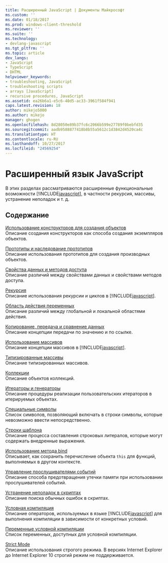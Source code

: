 ```yaml
---
title: Расширенный JavaScript | Документы Майкрософт
ms.custom: ''
ms.date: 01/18/2017
ms.prod: windows-client-threshold
ms.reviewer: ''
ms.suite: ''
ms.technology:
- devlang-javascript
ms.tgt_pltfrm: ''
ms.topic: article
dev_langs:
- JavaScript
- TypeScript
- DHTML
helpviewer_keywords:
- troubleshooting, JavaScript
- troubleshooting scripts
- arrays [JavaScript]
- recursive procedures, JavaScript
ms.assetid: ea26b6a1-e5c6-40d5-ac33-3961f584f941
caps.latest.revision: 18
author: mikejo5000
ms.author: mikejo
manager: ghogen
ms.openlocfilehash: 8d28050e89b37fc6c2066b599e27789f0bebfd35
ms.sourcegitcommit: aadb9588877418b8b55a5612c1d3842d4520ca4c
ms.translationtype: HT
ms.contentlocale: ru-RU
ms.lasthandoff: 10/27/2017
ms.locfileid: "24569254"
---
```

# <a name="advanced-javascript"></a>Расширенный язык JavaScript
В этих разделах рассматриваются расширенные функциональные возможности [!INCLUDE[javascript](../../javascript/includes/javascript-md.md)], в частности рекурсия, массивы, устранение неполадок и т. д.  
  
## <a name="in-this-section"></a>Содержание  
 [Использование конструкторов для создания объектов](../../javascript/advanced/using-constructors-to-define-types.md)  
 Описание создания конструкторов как способа создания экземпляров объектов.  
  
 [Прототипы и наследование прототипов](../../javascript/advanced/prototypes-and-prototype-inheritance.md)  
 Описание использования прототипов для создания производных объектов.  
  
 [Свойства данных и методов доступа](../../javascript/advanced/data-properties-and-accessor-properties.md)  
 Описание различий между свойствами данных и свойствами методов доступа.  
  
 [Рекурсия](../../javascript/advanced/recursion-javascript.md)  
 Описание использования рекурсии и циклов в [!INCLUDE[javascript](../../javascript/includes/javascript-md.md)].  
  
 [Область действия переменных](../../javascript/advanced/variable-scope-javascript.md)  
 Описание различий между глобальной и локальной областями действия.  
  
 [Копирование, передача и сравнение данных](../../javascript/advanced/copying-passing-and-comparing-data-javascript.md)  
 Описание концепции передачи по значению и по ссылке.  
  
 [Использование массивов](../../javascript/advanced/using-arrays-javascript.md)  
 Описание концепции массивов в [!INCLUDE[javascript](../../javascript/includes/javascript-md.md)].  
  
 [Типизированные массивы](../../javascript/advanced/typed-arrays-javascript.md)  
 Описание типизированных массивов.  
  
 [Коллекции](../../javascript/advanced/collections-javascript.md)  
 Описание объектов коллекций.  
  
 [Итераторы и генераторы](../../javascript/advanced/iterators-and-generators-javascript.md)  
 Описание процедуры реализации пользовательских итераторов в итерируемых объектах.  
  
 [Специальные символы](../../javascript/advanced/special-characters-javascript.md)  
 Список символов, позволяющий включать в строки символы, которые невозможно ввести непосредственно.  
  
 [Строки шаблона](../../javascript/advanced/template-strings-javascript.md)  
 Описание процесса составления строковых литералов, которые могут содержать внедренные выражения.  
  
 [Использование метода bind](../../javascript/advanced/using-the-bind-method-javascript.md)  
 Описывает, как сохранить перечисление объекта `this` для функций, выполняемых в другом контексте.  
  
 [Управление прослушивателями событий](../../javascript/advanced/managing-event-listeners.md)  
 Описание способа предотвращения утечки памяти при использовании прослушивателей событий.  
  
 [Устранение неполадок в скриптах](../../javascript/advanced/troubleshooting-your-scripts-javascript.md)  
 Описание поиска обычных ошибок в скриптах.  
  
 [Условная компиляция](../../javascript/advanced/conditional-compilation-javascript.md)  
 Описание операторов, используемых в языке [!INCLUDE[javascript](../../javascript/includes/javascript-md.md)] для выполнения компиляции в зависимости от конкретных условий.  
  
 [Переменные условной компиляции](../../javascript/advanced/conditional-compilation-variables-javascript.md)  
 Список переменных, доступных для условной компиляции.  
  
 [Strict Mode](../../javascript/advanced/strict-mode-javascript.md)  
 Описание использования строгого режима. В версиях Internet Explorer до Internet Explorer 10 строгий режим не поддерживается.